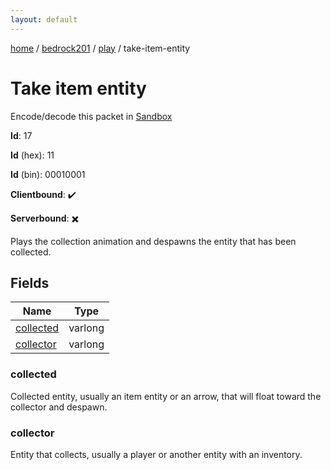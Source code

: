 ```yaml
---
layout: default
---
```


[home](/)  /  [bedrock201](/protocol/bedrock201)  /  [play](/protocol/bedrock201/play)  /  take-item-entity

# Take item entity

Encode/decode this packet in [Sandbox](../../../sandbox/bedrock201#Play.TakeItemEntity)

**Id**: 17

**Id** (hex): 11

**Id** (bin): 00010001

**Clientbound**: ✔️

**Serverbound**: ✖️

Plays the collection animation and despawns the entity that has been collected.

## Fields

Name | Type
---|---
[collected](#collected) | varlong
[collector](#collector) | varlong

### collected

Collected entity, usually an item entity or an arrow, that will float toward the collector and despawn.

### collector

Entity that collects, usually a player or another entity with an inventory.
